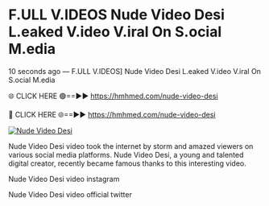 # F.ULL V.IDEOS Nude Video Desi L.eaked V.ideo V.iral On S.ocial M.edia

10 seconds ago — F.ULL V.IDEOS] Nude Video Desi L.eaked V.ideo V.iral On S.ocial M.edia

🌐 CLICK HERE 🟢==►► https://hmhmed.com/nude-video-desi

🔴 CLICK HERE 🌐==►► https://hmhmed.com/nude-video-desi

[![Nude Video Desi](https://i.imgur.com/dJHk4Zq.gif)](https://hmhmed.com/nude-video-desi)

Nude Video Desi video took the internet by storm and amazed viewers on various social media platforms. Nude Video Desi, a young and talented digital creator, recently became famous thanks to this interesting video.

Nude Video Desi video instagram

Nude Video Desi video official twitter